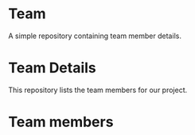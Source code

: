 # Team
A simple repository containing team member details.
# Team Details 
This repository lists the team members for our project.
# Team members
